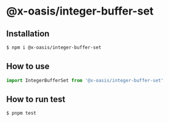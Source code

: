 # @x-oasis/integer-buffer-set

## Installation

```bash
$ npm i @x-oasis/integer-buffer-set
```

## How to use

```typescript
import IntegerBufferSet from '@x-oasis/integer-buffer-set'
```

## How to run test

```bash
$ pnpm test
```